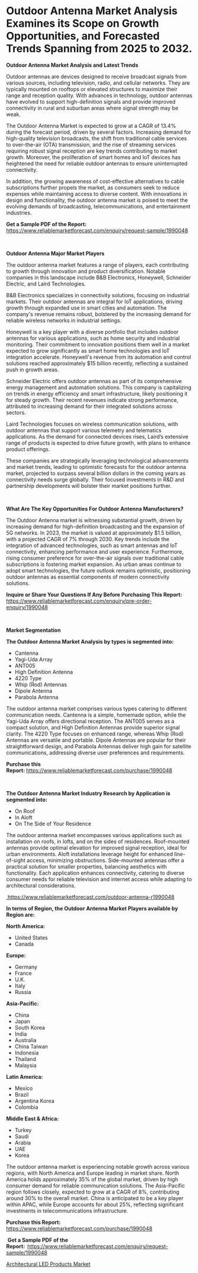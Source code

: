 <p><h1>Outdoor Antenna Market Analysis Examines its Scope on Growth Opportunities, and Forecasted Trends Spanning from 2025 to 2032.</h1></p><p><strong>Outdoor Antenna Market Analysis and Latest Trends</strong></p>
<p><p>Outdoor antennas are devices designed to receive broadcast signals from various sources, including television, radio, and cellular networks. They are typically mounted on rooftops or elevated structures to maximize their range and reception quality. With advances in technology, outdoor antennas have evolved to support high-definition signals and provide improved connectivity in rural and suburban areas where signal strength may be weak.</p><p>The Outdoor Antenna Market is expected to grow at a CAGR of 13.4% during the forecast period, driven by several factors. Increasing demand for high-quality television broadcasts, the shift from traditional cable services to over-the-air (OTA) transmission, and the rise of streaming services requiring robust signal reception are key trends contributing to market growth. Moreover, the proliferation of smart homes and IoT devices has heightened the need for reliable outdoor antennas to ensure uninterrupted connectivity.</p><p>In addition, the growing awareness of cost-effective alternatives to cable subscriptions further propels the market, as consumers seek to reduce expenses while maintaining access to diverse content. With innovations in design and functionality, the outdoor antenna market is poised to meet the evolving demands of broadcasting, telecommunications, and entertainment industries.</p></p>
<p><strong>Get a Sample PDF of the Report:&nbsp;</strong> <a href="https://www.reliablemarketforecast.com/enquiry/request-sample/1990048?utm_campaign=2219&utm_medium=2&utm_source=Github&utm_content=ia&utm_term=11022025&utm_id=outdoor-antenna">https://www.reliablemarketforecast.com/enquiry/request-sample/1990048</a></p>
<p>&nbsp;</p>
<p><strong>Outdoor Antenna Major Market Players</strong></p>
<p><p>The outdoor antenna market features a range of players, each contributing to growth through innovation and product diversification. Notable companies in this landscape include B&B Electronics, Honeywell, Schneider Electric, and Laird Technologies.</p><p>B&B Electronics specializes in connectivity solutions, focusing on industrial markets. Their outdoor antennas are integral for IoT applications, driving growth through expanded use in smart cities and automation. The company's revenue remains robust, bolstered by the increasing demand for reliable wireless networks in industrial settings.</p><p>Honeywell is a key player with a diverse portfolio that includes outdoor antennas for various applications, such as home security and industrial monitoring. Their commitment to innovation positions them well in a market expected to grow significantly as smart home technologies and IoT integration accelerate. Honeywell's revenue from its automation and control solutions reached approximately $15 billion recently, reflecting a sustained push in growth areas.</p><p>Schneider Electric offers outdoor antennas as part of its comprehensive energy management and automation solutions. This company is capitalizing on trends in energy efficiency and smart infrastructure, likely positioning it for steady growth. Their recent revenues indicate strong performance, attributed to increasing demand for their integrated solutions across sectors.</p><p>Laird Technologies focuses on wireless communication solutions, with outdoor antennas that support various telemetry and telematics applications. As the demand for connected devices rises, Laird’s extensive range of products is expected to drive future growth, with plans to enhance product offerings.</p><p>These companies are strategically leveraging technological advancements and market trends, leading to optimistic forecasts for the outdoor antenna market, projected to surpass several billion dollars in the coming years as connectivity needs surge globally. Their focused investments in R&D and partnership developments will bolster their market positions further.</p></p>
<p>&nbsp;</p>
<p><strong>What Are The Key Opportunities For Outdoor Antenna Manufacturers?</strong></p>
<p><p>The Outdoor Antenna market is witnessing substantial growth, driven by increasing demand for high-definition broadcasting and the expansion of 5G networks. In 2023, the market is valued at approximately $1.5 billion, with a projected CAGR of 7% through 2030. Key trends include the integration of advanced technologies, such as smart antennas and IoT connectivity, enhancing performance and user experience. Furthermore, rising consumer preference for over-the-air signals over traditional cable subscriptions is fostering market expansion. As urban areas continue to adopt smart technologies, the future outlook remains optimistic, positioning outdoor antennas as essential components of modern connectivity solutions.</p></p>
<p><strong>Inquire or Share Your Questions If Any Before Purchasing This Report:</strong> <a href="https://www.reliablemarketforecast.com/enquiry/pre-order-enquiry/1990048?utm_campaign=2219&utm_medium=2&utm_source=Github&utm_content=ia&utm_term=11022025&utm_id=outdoor-antenna">https://www.reliablemarketforecast.com/enquiry/pre-order-enquiry/1990048</a></p>
<p>&nbsp;</p>
<p><strong>Market Segmentation</strong></p>
<p><strong>The Outdoor Antenna Market Analysis by types is segmented into:</strong></p>
<p><ul><li>Cantenna</li><li>Yagi-Uda Array</li><li>ANT005</li><li>High Definition Antenna</li><li>4220 Type</li><li>Whip (Rod) Antennas</li><li>Dipole Antenna</li><li>Parabola Antenna</li></ul></p>
<p><p>The outdoor antenna market comprises various types catering to different communication needs. Cantenna is a simple, homemade option, while the Yagi-Uda Array offers directional reception. The ANT005 serves as a compact solution, and High Definition Antennas provide superior signal clarity. The 4220 Type focuses on enhanced range, whereas Whip (Rod) Antennas are versatile and portable. Dipole Antennas are popular for their straightforward design, and Parabola Antennas deliver high gain for satellite communications, addressing diverse user preferences and requirements.</p></p>
<p><strong>Purchase this Report:&nbsp;</strong><a href="https://www.reliablemarketforecast.com/purchase/1990048?utm_campaign=2219&utm_medium=2&utm_source=Github&utm_content=ia&utm_term=11022025&utm_id=outdoor-antenna">https://www.reliablemarketforecast.com/purchase/1990048</a></p>
<p>&nbsp;</p>
<p><strong>The Outdoor Antenna Market Industry Research by Application is segmented into:</strong></p>
<p><ul><li>On Roof</li><li>In Aloft</li><li>On The Side of Your Residence</li></ul></p>
<p><p>The outdoor antenna market encompasses various applications such as installation on roofs, in lofts, and on the sides of residences. Roof-mounted antennas provide optimal elevation for improved signal reception, ideal for urban environments. Aloft installations leverage height for enhanced line-of-sight access, minimizing obstructions. Side-mounted antennas offer a practical solution for smaller properties, balancing aesthetics with functionality. Each application enhances connectivity, catering to diverse consumer needs for reliable television and internet access while adapting to architectural considerations.</p></p>
<p><a href="https://www.reliablemarketforecast.com/outdoor-antenna-r1990048?utm_campaign=2219&utm_medium=2&utm_source=Github&utm_content=ia&utm_term=11022025&utm_id=outdoor-antenna">&nbsp;https://www.reliablemarketforecast.com/outdoor-antenna-r1990048</a></p>
<p><strong>In terms of Region, the Outdoor Antenna Market Players available by Region are:</strong></p>
<p>
    <p> <strong> North America: </strong>
        <ul>
            <li>United States</li>
            <li>Canada</li>
        </ul>
        </p> 
    <p> <strong> Europe: </strong>
        <ul>
            <li>Germany</li>
            <li>France</li>
            <li>U.K.</li>
            <li>Italy</li>
            <li>Russia</li>
        </ul>
        </p> 
    <p> <strong> Asia-Pacific: </strong>
        <ul>
            <li>China</li>
            <li>Japan</li>
            <li>South Korea</li>
            <li>India</li>
            <li>Australia</li>
            <li>China Taiwan</li>
            <li>Indonesia</li>
            <li>Thailand</li>
            <li>Malaysia</li>
        </ul>
        </p> 
    <p> <strong> Latin America: </strong>
        <ul>
            <li>Mexico</li>
            <li>Brazil</li>
            <li>Argentina Korea</li>
            <li>Colombia</li>
        </ul>
        </p> 
    <p> <strong> Middle East & Africa: </strong>
        <ul>
            <li>Turkey</li>
            <li>Saudi</li>
            <li>Arabia</li>
            <li>UAE</li>
            <li>Korea</li>
        </ul>
    </p>
    </p>
<p><p>The outdoor antenna market is experiencing notable growth across various regions, with North America and Europe leading in market share. North America holds approximately 35% of the global market, driven by high consumer demand for reliable communication solutions. The Asia-Pacific region follows closely, expected to grow at a CAGR of 8%, contributing around 30% to the overall market. China is anticipated to be a key player within APAC, while Europe accounts for about 25%, reflecting significant investments in telecommunications infrastructure.</p></p>
<p><strong>Purchase this Report: </strong><a href="https://www.reliablemarketforecast.com/purchase/1990048?utm_campaign=2219&utm_medium=2&utm_source=Github&utm_content=ia&utm_term=11022025&utm_id=outdoor-antenna">https://www.reliablemarketforecast.com/purchase/1990048</a></p>
<p>&nbsp;<strong>Get a Sample PDF of the Report:&nbsp;&nbsp;</strong><a href="https://www.reliablemarketforecast.com/enquiry/request-sample/1990048?utm_campaign=2219&utm_medium=2&utm_source=Github&utm_content=ia&utm_term=11022025&utm_id=outdoor-antenna">https://www.reliablemarketforecast.com/enquiry/request-sample/1990048</a></p>
<p><strong></strong></p>
<p><p><a href="https://github.com/MariaWashington76/Market-Research-Report-List-1/blob/main/architectural-led-products-market.md?utm_campaign=2219&utm_medium=2&utm_source=Github&utm_content=ia&utm_term=11022025&utm_id=outdoor-antenna">Architectural LED Products Market</a></p></p>